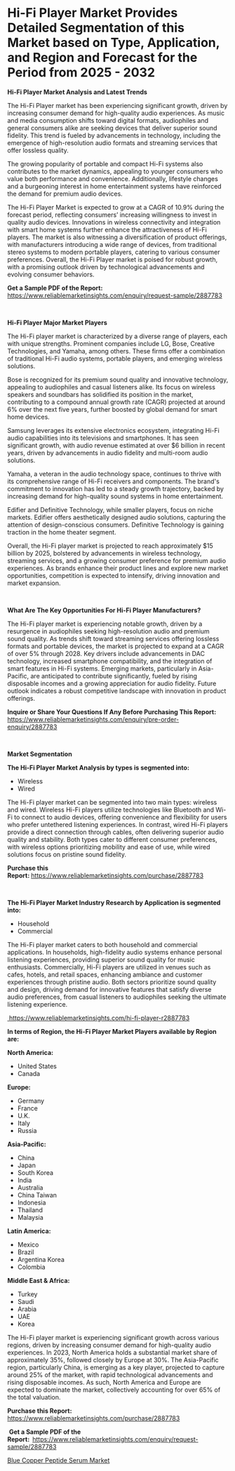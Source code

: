 <p><h1>Hi-Fi Player Market Provides Detailed Segmentation of this Market based on Type, Application, and Region and Forecast for the Period from 2025 - 2032</h1></p><p><strong>Hi-Fi Player Market Analysis and Latest Trends</strong></p>
<p><p>The Hi-Fi Player market has been experiencing significant growth, driven by increasing consumer demand for high-quality audio experiences. As music and media consumption shifts toward digital formats, audiophiles and general consumers alike are seeking devices that deliver superior sound fidelity. This trend is fueled by advancements in technology, including the emergence of high-resolution audio formats and streaming services that offer lossless quality.</p><p>The growing popularity of portable and compact Hi-Fi systems also contributes to the market dynamics, appealing to younger consumers who value both performance and convenience. Additionally, lifestyle changes and a burgeoning interest in home entertainment systems have reinforced the demand for premium audio devices. </p><p>The Hi-Fi Player Market is expected to grow at a CAGR of 10.9% during the forecast period, reflecting consumers’ increasing willingness to invest in quality audio devices. Innovations in wireless connectivity and integration with smart home systems further enhance the attractiveness of Hi-Fi players. The market is also witnessing a diversification of product offerings, with manufacturers introducing a wide range of devices, from traditional stereo systems to modern portable players, catering to various consumer preferences. Overall, the Hi-Fi Player market is poised for robust growth, with a promising outlook driven by technological advancements and evolving consumer behaviors.</p></p>
<p><strong>Get a Sample PDF of the Report:&nbsp;</strong> <a href="https://www.reliablemarketinsights.com/enquiry/request-sample/2887783?utm_campaign=3017&utm_medium=2&utm_source=Github&utm_content=ia&utm_term=14032025&utm_id=hi-fi-player">https://www.reliablemarketinsights.com/enquiry/request-sample/2887783</a></p>
<p>&nbsp;</p>
<p><strong>Hi-Fi Player Major Market Players</strong></p>
<p><p>The Hi-Fi player market is characterized by a diverse range of players, each with unique strengths. Prominent companies include LG, Bose, Creative Technologies, and Yamaha, among others. These firms offer a combination of traditional Hi-Fi audio systems, portable players, and emerging wireless solutions. </p><p>Bose is recognized for its premium sound quality and innovative technology, appealing to audiophiles and casual listeners alike. Its focus on wireless speakers and soundbars has solidified its position in the market, contributing to a compound annual growth rate (CAGR) projected at around 6% over the next five years, further boosted by global demand for smart home devices.</p><p>Samsung leverages its extensive electronics ecosystem, integrating Hi-Fi audio capabilities into its televisions and smartphones. It has seen significant growth, with audio revenue estimated at over $6 billion in recent years, driven by advancements in audio fidelity and multi-room audio solutions.</p><p>Yamaha, a veteran in the audio technology space, continues to thrive with its comprehensive range of Hi-Fi receivers and components. The brand's commitment to innovation has led to a steady growth trajectory, backed by increasing demand for high-quality sound systems in home entertainment.</p><p>Edifier and Definitive Technology, while smaller players, focus on niche markets. Edifier offers aesthetically designed audio solutions, capturing the attention of design-conscious consumers. Definitive Technology is gaining traction in the home theater segment.</p><p>Overall, the Hi-Fi player market is projected to reach approximately $15 billion by 2025, bolstered by advancements in wireless technology, streaming services, and a growing consumer preference for premium audio experiences. As brands enhance their product lines and explore new market opportunities, competition is expected to intensify, driving innovation and market expansion.</p></p>
<p>&nbsp;</p>
<p><strong>What Are The Key Opportunities For Hi-Fi Player Manufacturers?</strong></p>
<p><p>The Hi-Fi player market is experiencing notable growth, driven by a resurgence in audiophiles seeking high-resolution audio and premium sound quality. As trends shift toward streaming services offering lossless formats and portable devices, the market is projected to expand at a CAGR of over 5% through 2028. Key drivers include advancements in DAC technology, increased smartphone compatibility, and the integration of smart features in Hi-Fi systems. Emerging markets, particularly in Asia-Pacific, are anticipated to contribute significantly, fueled by rising disposable incomes and a growing appreciation for audio fidelity. Future outlook indicates a robust competitive landscape with innovation in product offerings.</p></p>
<p><strong>Inquire or Share Your Questions If Any Before Purchasing This Report:</strong> <a href="https://www.reliablemarketinsights.com/enquiry/pre-order-enquiry/2887783?utm_campaign=3017&utm_medium=2&utm_source=Github&utm_content=ia&utm_term=14032025&utm_id=hi-fi-player">https://www.reliablemarketinsights.com/enquiry/pre-order-enquiry/2887783</a></p>
<p>&nbsp;</p>
<p><strong>Market Segmentation</strong></p>
<p><strong>The Hi-Fi Player Market Analysis by types is segmented into:</strong></p>
<p><ul><li>Wireless</li><li>Wired</li></ul></p>
<p><p>The Hi-Fi player market can be segmented into two main types: wireless and wired. Wireless Hi-Fi players utilize technologies like Bluetooth and Wi-Fi to connect to audio devices, offering convenience and flexibility for users who prefer untethered listening experiences. In contrast, wired Hi-Fi players provide a direct connection through cables, often delivering superior audio quality and stability. Both types cater to different consumer preferences, with wireless options prioritizing mobility and ease of use, while wired solutions focus on pristine sound fidelity.</p></p>
<p><strong>Purchase this Report:&nbsp;</strong><a href="https://www.reliablemarketinsights.com/purchase/2887783?utm_campaign=3017&utm_medium=2&utm_source=Github&utm_content=ia&utm_term=14032025&utm_id=hi-fi-player">https://www.reliablemarketinsights.com/purchase/2887783</a></p>
<p>&nbsp;</p>
<p><strong>The Hi-Fi Player Market Industry Research by Application is segmented into:</strong></p>
<p><ul><li>Household</li><li>Commercial</li></ul></p>
<p><p>The Hi-Fi player market caters to both household and commercial applications. In households, high-fidelity audio systems enhance personal listening experiences, providing superior sound quality for music enthusiasts. Commercially, Hi-Fi players are utilized in venues such as cafes, hotels, and retail spaces, enhancing ambiance and customer experiences through pristine audio. Both sectors prioritize sound quality and design, driving demand for innovative features that satisfy diverse audio preferences, from casual listeners to audiophiles seeking the ultimate listening experience.</p></p>
<p><a href="https://www.reliablemarketinsights.com/hi-fi-player-r2887783?utm_campaign=3017&utm_medium=2&utm_source=Github&utm_content=ia&utm_term=14032025&utm_id=hi-fi-player">&nbsp;https://www.reliablemarketinsights.com/hi-fi-player-r2887783</a></p>
<p><strong>In terms of Region, the Hi-Fi Player Market Players available by Region are:</strong></p>
<p>
    <p> <strong> North America: </strong>
        <ul>
            <li>United States</li>
            <li>Canada</li>
        </ul>
        </p> 
    <p> <strong> Europe: </strong>
        <ul>
            <li>Germany</li>
            <li>France</li>
            <li>U.K.</li>
            <li>Italy</li>
            <li>Russia</li>
        </ul>
        </p> 
    <p> <strong> Asia-Pacific: </strong>
        <ul>
            <li>China</li>
            <li>Japan</li>
            <li>South Korea</li>
            <li>India</li>
            <li>Australia</li>
            <li>China Taiwan</li>
            <li>Indonesia</li>
            <li>Thailand</li>
            <li>Malaysia</li>
        </ul>
        </p> 
    <p> <strong> Latin America: </strong>
        <ul>
            <li>Mexico</li>
            <li>Brazil</li>
            <li>Argentina Korea</li>
            <li>Colombia</li>
        </ul>
        </p> 
    <p> <strong> Middle East & Africa: </strong>
        <ul>
            <li>Turkey</li>
            <li>Saudi</li>
            <li>Arabia</li>
            <li>UAE</li>
            <li>Korea</li>
        </ul>
    </p>
    </p>
<p><p>The Hi-Fi player market is experiencing significant growth across various regions, driven by increasing consumer demand for high-quality audio experiences. In 2023, North America holds a substantial market share of approximately 35%, followed closely by Europe at 30%. The Asia-Pacific region, particularly China, is emerging as a key player, projected to capture around 25% of the market, with rapid technological advancements and rising disposable incomes. As such, North America and Europe are expected to dominate the market, collectively accounting for over 65% of the total valuation.</p></p>
<p><strong>Purchase this Report: </strong><a href="https://www.reliablemarketinsights.com/purchase/2887783?utm_campaign=3017&utm_medium=2&utm_source=Github&utm_content=ia&utm_term=14032025&utm_id=hi-fi-player">https://www.reliablemarketinsights.com/purchase/2887783</a></p>
<p>&nbsp;<strong>Get a Sample PDF of the Report:&nbsp;&nbsp;</strong><a href="https://www.reliablemarketinsights.com/enquiry/request-sample/2887783?utm_campaign=3017&utm_medium=2&utm_source=Github&utm_content=ia&utm_term=14032025&utm_id=hi-fi-player">https://www.reliablemarketinsights.com/enquiry/request-sample/2887783</a></p>
<p><strong></strong></p>
<p><p><a href="https://github.com/penecorodz74/Market-Research-Report-List-1/blob/main/blue-copper-peptide-serum-market.md?utm_campaign=3017&utm_medium=2&utm_source=Github&utm_content=ia&utm_term=14032025&utm_id=hi-fi-player">Blue Copper Peptide Serum Market</a></p></p>